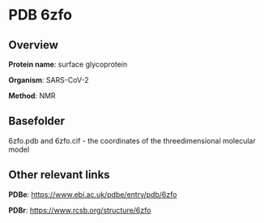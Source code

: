 # PDB 6zfo

## Overview

**Protein name**: surface glycoprotein

**Organism**: SARS-CoV-2

**Method**: NMR



## Basefolder

6zfo.pdb and 6zfo.cif - the coordinates of the threedimensional molecular model



## Other relevant links 
**PDBe**:  https://www.ebi.ac.uk/pdbe/entry/pdb/6zfo
 
**PDBr**: https://www.rcsb.org/structure/6zfo 
